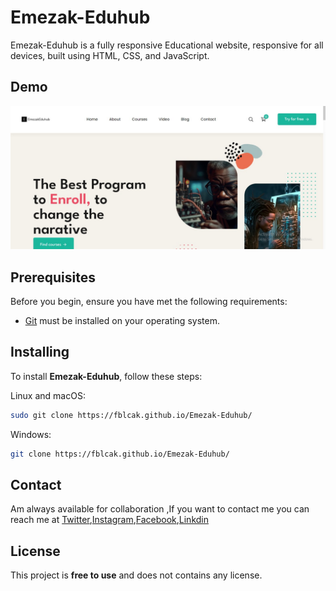 # Emezak-Eduhub

Emezak-Eduhub
  is a fully responsive Educational website, responsive for all devices, built using HTML, CSS, and JavaScript.

## Demo

![Emezak-Eduhub](./reADme-images/Dimage.JPG)


## Prerequisites

Before you begin, ensure you have met the following requirements:

* [Git](https://git-scm.com/downloads "Download Git") must be installed on your operating system.

## Installing

To install **Emezak-Eduhub**, follow these steps:

Linux and macOS:

```bash
sudo git clone https://fblcak.github.io/Emezak-Eduhub/
```

Windows:

```bash
git clone https://fblcak.github.io/Emezak-Eduhub/
```

## Contact

Am always available for collaboration ,If you want to contact me you can reach me at [Twitter](https://www.twitter.com/Freddyblcak),[Instagram](https://www.instagram.com/freddyalabaster),[Facebook](https://www.facebook.com/FrederickKojoAdzoho),[Linkdin](https://www.linkdin.com/frederick-adzaho)

## License

This project is **free to use** and does not contains any license.
